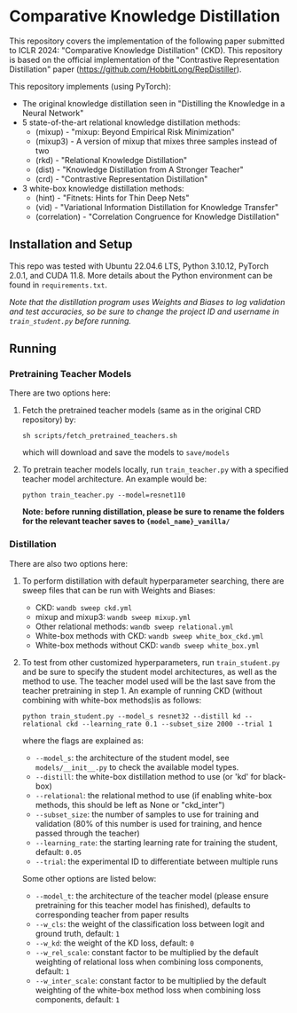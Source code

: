 # Comparative Knowledge Distillation

This repository covers the implementation of the following paper submitted to ICLR 2024: "Comparative Knowledge Distillation" (CKD).
This repository is based on the official implementation of the "Contrastive Representation Distillation" paper (https://github.com/HobbitLong/RepDistiller).


This repository implements (using PyTorch):
- The original knowledge distillation seen in "Distilling the Knowledge in a Neural Network"
- 5 state-of-the-art relational knowledge distillation methods:
    - (mixup) - "mixup: Beyond Empirical Risk Minimization"
    - (mixup3) - A version of mixup that mixes three samples instead of two
    - (rkd) - "Relational Knowledge Distillation"
    - (dist) - "Knowledge Distillation from A Stronger Teacher"
    - (crd) - "Contrastive Representation Distillation"
- 3 white-box knowledge distillation methods:
    - (hint) - "Fitnets: Hints for Thin Deep Nets"
    - (vid) - "Variational Information Distillation for Knowledge Transfer"
    - (correlation) - "Correlation Congruence for Knowledge Distillation"

<!-- All white-box methods from CRD repo:
(FitNet) - Fitnets: hints for thin deep nets  
(AT) - Paying More Attention to Attention: Improving the Performance of Convolutional Neural Networks
    via Attention Transfer  
(SP) - Similarity-Preserving Knowledge Distillation  
(CC) - Correlation Congruence for Knowledge Distillation  
(VID) - Variational Information Distillation for Knowledge Transfer  
(PKT) - Probabilistic Knowledge Transfer for deep representation learning  
(AB) - Knowledge Transfer via Distillation of Activation Boundaries Formed by Hidden Neurons  
(FT) - Paraphrasing Complex Network: Network Compression via Factor Transfer  
(FSP) - A Gift from Knowledge Distillation:
    Fast Optimization, Network Minimization and Transfer Learning  
(NST) - Like what you like: knowledge distill via neuron selectivity transfer  -->

## Installation and Setup

This repo was tested with Ubuntu 22.04.6 LTS, Python 3.10.12, PyTorch 2.0.1, and CUDA 11.8. More details about the Python environment can be found in `requirements.txt`.

*Note that the distillation program uses Weights and Biases to log validation and test accuracies, so be sure to change the project ID and username in `train_student.py` before running.*

<!-- -------------- NOT YET CHANGED --------------- -->

## Running

### Pretraining Teacher Models
There are two options here:
1. Fetch the pretrained teacher models (same as in the original CRD repository) by:

    ```
    sh scripts/fetch_pretrained_teachers.sh
    ```
   which will download and save the models to `save/models`
2. To pretrain teacher models locally, run `train_teacher.py` with a specified teacher model architecture. An example would be:
    ```
    python train_teacher.py --model=resnet110
    ```
    **Note: before running distillation, please be sure to rename the folders for the relevant teacher saves to `{model_name}_vanilla/`**

### Distillation
There are also two options here:
1. To perform distillation with default hyperparameter searching, there are sweep files that can be run with Weights and Biases:
    - CKD: `wandb sweep ckd.yml`
    - mixup and mixup3: `wandb sweep mixup.yml`
    - Other relational methods: `wandb sweep relational.yml`
    - White-box methods with CKD: `wandb sweep white_box_ckd.yml`
    - White-box methods without CKD: `wandb sweep white_box.yml`
2. To test from other customized hyperparameters, run `train_student.py` and be sure to specify the student model architectures, as well as the method to use. The teacher model used will be the last save from the teacher pretraining in step 1. An example of running CKD (without combining with white-box methods)is as follows:

    ```
    python train_student.py --model_s resnet32 --distill kd --relational ckd --learning_rate 0.1 --subset_size 2000 --trial 1
    ```
    where the flags are explained as:
    - `--model_s`: the architecture of the student model, see `models/__init__.py` to check the available model types.
    - `--distill`: the white-box distillation method to use (or 'kd' for black-box)
    - `--relational`: the relational method to use (if enabling white-box methods, this should be left as None or "ckd_inter")
    - `--subset_size`: the number of samples to use for training and validation (80% of this number is used for training, and hence passed through the teacher)
    - `--learning_rate`: the starting learning rate for training the student, default: `0.05`
    - `--trial`: the experimental ID to differentiate between multiple runs

    Some other options are listed below:
    - `--model_t`: the architecture of the teacher model (please ensure pretraining for this teacher model has finished), defaults to corresponding teacher from paper results
    - `--w_cls`: the weight of the classification loss between logit and ground truth, default: `1`
    - `--w_kd`: the weight of the KD loss, default: `0`
    - `--w_rel_scale`: constant factor to be multiplied by the default weighting of relational loss when combining loss components, default: `1`
    - `--w_inter_scale`: constant factor to be multiplied by the default weighting of the white-box method loss when combining loss components, default: `1`